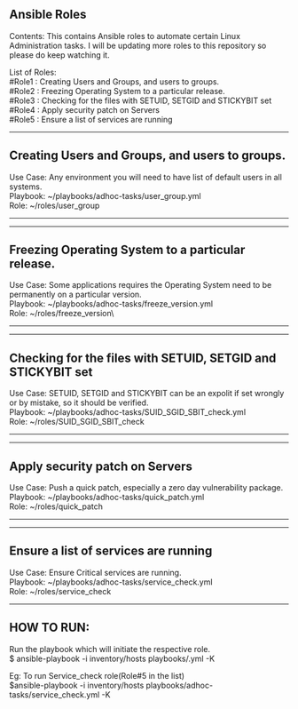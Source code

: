 Ansible Roles
--

Contents: This contains Ansible roles to automate certain Linux Administration tasks. I will be updating more roles to this repository so please do keep watching it.

List of Roles:\
#Role1 : Creating Users and Groups, and users to groups.\
#Role2 : Freezing Operating System to a particular release.\
#Role3 : Checking for the files with SETUID, SETGID and STICKYBIT set\
#Role4 : Apply security patch on Servers\
#Role5 : Ensure a list of services are running

----------------------------------------------
 Creating Users and Groups, and users to groups.
----------------------------------------------
 Use Case: 	Any environment you will need to have list of default users in all systems.\
 Playbook: 	~/playbooks/adhoc-tasks/user_group.yml\
 Role:		~/roles/user_group
 
----------------------------------------------

----------------------------------------------
Freezing Operating System to a particular release.
----------------------------------------------
 Use Case: 	Some applications requires the Operating System need to be permanently on a particular version.\
 Playbook: 	~/playbooks/adhoc-tasks/freeze_version.yml\
 Role:		~/roles/freeze_version\
 
----------------------------------------------

----------------------------------------------
Checking for the files with SETUID, SETGID and STICKYBIT set
----------------------------------------------
 Use Case: 	SETUID, SETGID and STICKYBIT can be an expolit if set wrongly or by mistake, so it should be verified.\
 Playbook: 	~/playbooks/adhoc-tasks/SUID_SGID_SBIT_check.yml\
 Role:		~/roles/SUID_SGID_SBIT_check
 
----------------------------------------------

----------------------------------------------
 Apply security patch on Servers
----------------------------------------------
 Use Case: 	Push a quick patch, especially a zero day vulnerability package.\
 Playbook: 	~/playbooks/adhoc-tasks/quick_patch.yml\
 Role:		~/roles/quick_patch
 
----------------------------------------------

----------------------------------------------
 Ensure a list of services are running
----------------------------------------------
 Use Case: 	Ensure Critical services are running.\
 Playbook: 	~/playbooks/adhoc-tasks/service_check.yml\
 Role:		~/roles/service_check
 
----------------------------------------------
HOW TO RUN:
--
Run the playbook which will initiate the respective role.\
$ ansible-playbook -i inventory/hosts playbooks/<playbook>.yml -K

Eg: To run Service_check role(Role#5 in the list)\
$ansible-playbook -i inventory/hosts playbooks/adhoc-tasks/service_check.yml -K


